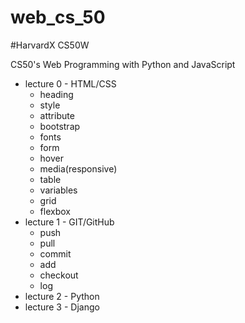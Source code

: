 # web_cs_50

#HarvardX CS50W

CS50's Web Programming with Python and JavaScript

- lecture 0 - HTML/CSS
  - heading
  - style
  - attribute
  - bootstrap
  - fonts
  - form
  - hover
  - media(responsive)
  - table
  - variables
  - grid
  - flexbox
- lecture 1 - GIT/GitHub
  - push
  - pull
  - commit
  - add
  - checkout
  - log
- lecture 2 - Python
- lecture 3 - Django
